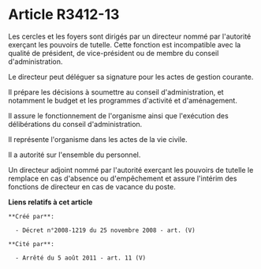 # Article R3412-13

Les cercles et les foyers sont dirigés par un directeur nommé par l'autorité exerçant les pouvoirs de tutelle. Cette fonction
est incompatible avec la qualité de président, de vice-président ou de membre du conseil d'administration.

Le directeur peut déléguer sa signature pour les actes de gestion courante.

Il prépare les décisions à soumettre au conseil d'administration, et notamment le budget et les programmes d'activité et
d'aménagement.

Il assure le fonctionnement de l'organisme ainsi que l'exécution des délibérations du conseil d'administration.

Il représente l'organisme dans les actes de la vie civile.

Il a autorité sur l'ensemble du personnel.

Un directeur adjoint nommé par l'autorité exerçant les pouvoirs de tutelle le remplace en cas d'absence ou d'empêchement et
assure l'intérim des fonctions de directeur en cas de vacance du poste.

**Liens relatifs à cet article**

	**Créé par**:

	  - Décret n°2008-1219 du 25 novembre 2008 - art. (V)

	**Cité par**:

	  - Arrêté du 5 août 2011 - art. 11 (V)
